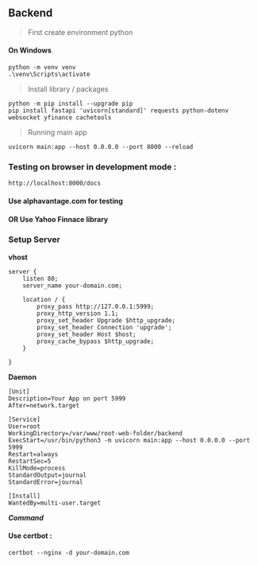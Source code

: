 ## Backend

> First create environment python

#### On Windows

```
python -m venv venv
.\venv\Scripts\activate
```

> Install library / packages

```
python -m pip install --upgrade pip
pip install fastapi 'uvicorn[standard]' requests python-dotenv websocket yfinance cachetools
```

> Running main app

```
uvicorn main:app --host 0.0.0.0 --port 8000 --reload
```

### Testing on browser in development mode :

```
http://localhost:8000/docs
```

#### Use alphavantage.com for testing

#### OR Use Yahoo Finnace library

### Setup Server

**vhost**

```
server {
    listen 80;
    server_name your-domain.com;

    location / {
        proxy_pass http://127.0.0.1:5999;
        proxy_http_version 1.1;
        proxy_set_header Upgrade $http_upgrade;
        proxy_set_header Connection 'upgrade';
        proxy_set_header Host $host;
        proxy_cache_bypass $http_upgrade;
    }

}
```

**Daemon**

```
[Unit]
Description=Your App on port 5999
After=network.target

[Service]
User=root
WorkingDirectory=/var/www/root-web-folder/backend
ExecStart=/usr/bin/python3 -m uvicorn main:app --host 0.0.0.0 --port 5999
Restart=always
RestartSec=5
KillMode=process
StandardOutput=journal
StandardError=journal

[Install]
WantedBy=multi-user.target
```

**_Command_**

#### Use certbot :

```
certbot --nginx -d your-domain.com
```

